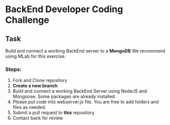 # BackEnd Developer Coding Challenge

## Task
Build and connect a working BackEnd server to a **MongoDB**
We recommend using MLab for this exercise.

### Steps:
1. Fork and Clone repository
1. **Create a new branch**
1. Build and connect a working BackEnd Server using NodeJS and Mongoose. Some packages are already installed
1. Please put code into webserver.js file. You are free to add folders and files as needed.
1. Submit a pull request to **this** repository
1. Contact back for review